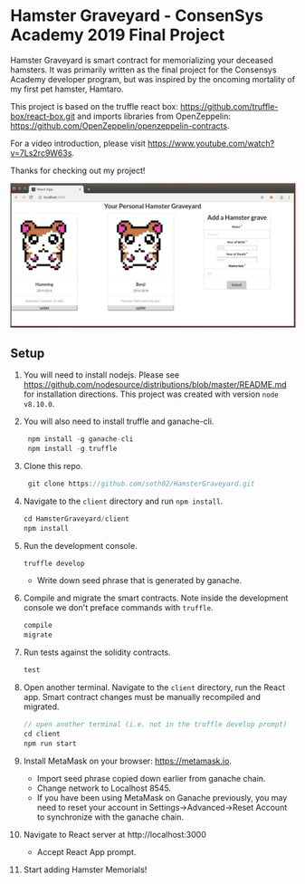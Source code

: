 # Hamster Graveyard - ConsenSys Academy 2019 Final Project 

Hamster Graveyard is smart contract for memorializing your deceased hamsters.  It was primarily written as the final project for the Consensys Academy developer program, but was inspired by the oncoming mortality of my first pet hamster, Hamtaro.

This project is based on the truffle react box: https://github.com/truffle-box/react-box.git and imports libraries from OpenZeppelin: 
https://github.com/OpenZeppelin/openzeppelin-contracts.

For a video introduction, please visit https://www.youtube.com/watch?v=7Ls2rc9W63s.

Thanks for checking out my project!


![Hamster Graveyard](screenshot.PNG)

## Setup

1. You will need to install nodejs.  Please see https://github.com/nodesource/distributions/blob/master/README.md for installation    directions.  This project was created with version `node v8.10.0`.

2. You will also need to install truffle and ganache-cli.

   ```js
    npm install -g ganache-cli
    npm install -g truffle
   ```
3. Clone this repo.

   ```js
    git clone https://github.com/soth02/HamsterGraveyard.git
   ```
4. Navigate to the `client` directory and run `npm install`.
   
   ```js
   cd HamsterGraveyard/client
   npm install
   ```
   
5. Run the development console.
    ```javascript
    truffle develop
    ```
    * Write down seed phrase that is generated by ganache.
    
6. Compile and migrate the smart contracts. Note inside the development console we don't preface commands with `truffle`.
    ```javascript
    compile
    migrate
    ```
7. Run tests against the solidity contracts.

    ```javascript
    test
    ```

8. Open another terminal.  Navigate to the `client` directory, run the React app. Smart contract changes must be manually recompiled and migrated.
    ```javascript
    // open another terminal (i.e. not in the truffle develop prompt)
    cd client
    npm run start
    ```
9. Install MetaMask on your browser: https://metamask.io.
   * Import seed phrase copied down earlier from ganache chain.
   * Change network to Localhost 8545.
   * If you have been using MetaMask on Ganache previously, you may need to reset your account
     in Settings->Advanced->Reset Account to synchronize with the ganache chain.

10. Navigate to React server at http://localhost:3000
      * Accept React App prompt.

11. Start adding Hamster Memorials!
